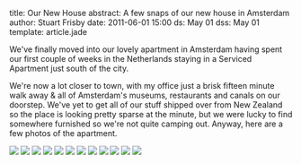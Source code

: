 title: Our New House
abstract: A few snaps of our new house in Amsterdam
author: Stuart Frisby
date: 2011-06-01 15:00
ds: May 01
dss: May 01
template: article.jade

We've finally moved into our lovely apartment in Amsterdam having spent our first couple of weeks in the Netherlands staying in a Serviced Apartment just south of the city.

We're now a lot closer to town, with my office just a brisk fifteen minute walk away & all of Amsterdam's museums, restaurants and canals on our doorstep. We've yet to get all of our stuff shipped over from New Zealand so the place is looking pretty sparse at the minute, but we were lucky to find somewhere furnished so we're not quite camping out. Anyway, here are a few photos of the apartment.

![](http://mrfrisby.com/entries/assets/9/1.JPG)
![](http://mrfrisby.com/entries/assets/9/2.JPG)
![](http://mrfrisby.com/entries/assets/9/3.JPG)
![](http://mrfrisby.com/entries/assets/9/3b.JPG)
![](http://mrfrisby.com/entries/assets/9/4.JPG)
![](http://mrfrisby.com/entries/assets/9/5.JPG)
![](http://mrfrisby.com/entries/assets/9/6.JPG)
![](http://mrfrisby.com/entries/assets/9/7.JPG)
![](http://mrfrisby.com/entries/assets/9/8.JPG)
![](http://mrfrisby.com/entries/assets/9/9.JPG)
![](http://mrfrisby.com/entries/assets/9/10.JPG")
![](http://mrfrisby.com/entries/assets/9/11.JPG")
